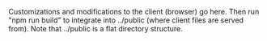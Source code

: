 Customizations and modifications to the client (browser) go here. Then run "npm run build" to integrate into ../public (where client files are served from). Note that ../public is a flat directory structure.
